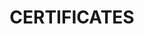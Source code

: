 ---
title : "CERTIFICATES"
certificates_list:
# certificates item loop
- name : "Unity Essentials Pathway"
  image : "images/certificates/unity-essentials-pathway.png"
  link : "https://www.credly.com/badges/45899048-f9cd-418b-a0d7-387ee498cbfd/public_url"
  
# certificates item loop
- name : "Unity Junior Programmer"
  image : "images/certificates/unity-junior-programmer.png"
  link : "https://www.credly.com/badges/605e83a2-915b-4705-9c71-436ba2e22cf6/public_url"
  
# certificates item loop
- name : "Coursera Principles of Game Design"
  image : "images/certificates/CERTIFICATE-principles-game-design.jpeg"
  link : "https://www.coursera.org/account/accomplishments/verify/4MHXFSBLPHEP"
  
# certificates item loop
- name : "Coursera Introduction to Game Development"
  image : "images/certificates/CERTIFICATE-intro-game-dev.jpeg"
  link : "https://www.coursera.org/account/accomplishments/verify/YTX4MX42822M"
  
# certificates item loop
- name : "Coursera Game Development for Modern Platforms"
  image : "images/certificates/CERTIFICATE-game-dev-modern-platforms.jpeg"
  link : "https://www.coursera.org/account/accomplishments/verify/5U4FXPDCKRLS"
  
# custom style
custom_class: "" 
custom_attributes: "" 
custom_css: ""
---